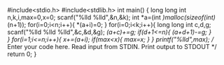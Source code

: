 #include<stdio.h>
#include<stdlib.h>
int main()
{
    long long int n,k,i,max=0,x=0;
    scanf("%lld %lld",&n,&k);
    int *a=(int *)malloc(sizeof(int)*(n+1));
    for(i=0;i<n;i++){
      *(a+i)=0;
    }
    for(i=0;i<k;i++){
        long long int c,d,g;
        scanf("%lld %lld %lld",&c,&d,&g);
        *(a+c)+=g;
        if(d+1<=n){
            *(a+d+1)-=g;
        }  
    }
    for(i=1;i<=n;i++){
        x+=*(a+i);
        if(max<x){
            max=x;
        }
    }
    printf("%lld",max);
    /* Enter your code here. Read input from STDIN. Print output to STDOUT */
    return 0;
}
